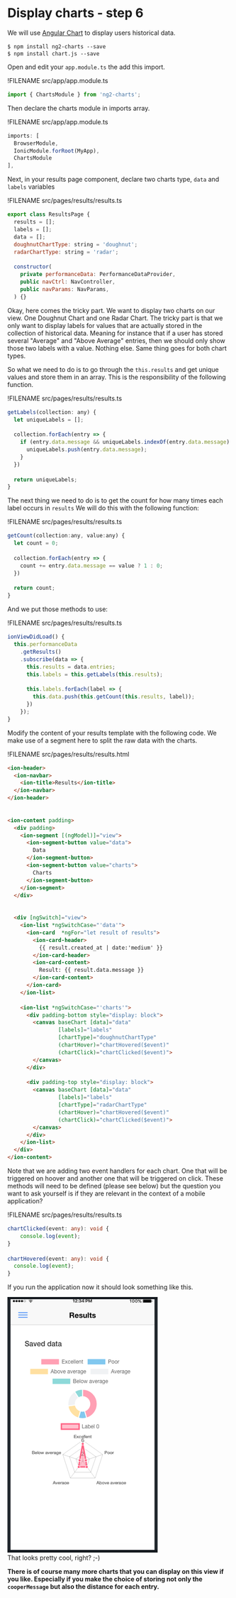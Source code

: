 # Display charts - step 6

We will use [Angular Chart](http://jtblin.github.io/angular-chart.js/) to display users historical data.

```
$ npm install ng2-charts --save
$ npm install chart.js --save
```

Open and edit your `app.module.ts` the add this import.

!FILENAME src/app/app.module.ts

```js
import { ChartsModule } from 'ng2-charts';
```

Then declare the charts module in imports array.

!FILENAME src/app/app.module.ts

```js
imports: [
  BrowserModule,
  IonicModule.forRoot(MyApp),
  ChartsModule
],
```

Next, in your results page component, declare two charts type, `data` and `labels` variables

!FILENAME src/pages/results/results.ts

```js
export class ResultsPage {
  results = [];
  labels = [];
  data = [];
  doughnutChartType: string = 'doughnut';
  radarChartType: string = 'radar';
  
  constructor(
    private performanceData: PerformanceDataProvider,
    public navCtrl: NavController,
    public navParams: NavParams,
  ) {}
```

Okay, here comes the tricky part. We want to display two charts on our view. One Doughnut Chart and one Radar Chart. The tricky part is that we only want to display labels for values that are actually stored in the collection of historical data. Meaning for instance that if a user has stored several "Average" and "Above Average" entries, then we should only show those two labels with a value. Nothing else. Same thing goes for both chart types.

So what we need to do is to go through the `this.results` and get unique values and store them in an array. This is the responsibility of the following function.

!FILENAME src/pages/results/results.ts

```js
getLabels(collection: any) {
  let uniqueLabels = [];
  
  collection.forEach(entry => {
    if (entry.data.message && uniqueLabels.indexOf(entry.data.message) === -1) {
      uniqueLabels.push(entry.data.message);
    }
  })
  
  return uniqueLabels;
}
```

The next thing we need to do is to get the count for how many times each label occurs in `results` We will do this with the following function:

!FILENAME src/pages/results/results.ts

```js
getCount(collection:any, value:any) {
  let count = 0;
  
  collection.forEach(entry => {
    count += entry.data.message == value ? 1 : 0;
  })
  
  return count;
}
```

And we put those methods to use:

!FILENAME src/pages/results/results.ts

```typescript
ionViewDidLoad() {
  this.performanceData
    .getResults()
    .subscribe(data => {
      this.results = data.entries;
      this.labels = this.getLabels(this.results);

      this.labels.forEach(label => {
        this.data.push(this.getCount(this.results, label));
      })
    });
}
```

Modify the content of your results template with the following code. We make use of a segment here to split the raw data with the charts. 

!FILENAME src/pages/results/results.html

```html
<ion-header>
  <ion-navbar>
    <ion-title>Results</ion-title>
  </ion-navbar>
</ion-header>


<ion-content padding>
  <div padding>
    <ion-segment [(ngModel)]="view">
      <ion-segment-button value="data">
        Data
      </ion-segment-button>
      <ion-segment-button value="charts">
        Charts
      </ion-segment-button>
    </ion-segment>
  </div>


  <div [ngSwitch]="view">
    <ion-list *ngSwitchCase="'data'">
      <ion-card  *ngFor="let result of results">
        <ion-card-header>
          {{ result.created_at | date:'medium' }}
        </ion-card-header>
        <ion-card-content>
          Result: {{ result.data.message }}
        </ion-card-content>
      </ion-card>
    </ion-list>

    <ion-list *ngSwitchCase="'charts'">
      <div padding-bottom style="display: block">
        <canvas baseChart [data]="data"
                [labels]="labels"
                [chartType]="doughnutChartType"
                (chartHover)="chartHovered($event)"
                (chartClick)="chartClicked($event)">
        </canvas>
      </div>

      <div padding-top style="display: block">
        <canvas baseChart [data]="data"
                [labels]="labels"
                [chartType]="radarChartType"
                (chartHover)="chartHovered($event)"
                (chartClick)="chartClicked($event)">
        </canvas>
      </div>
    </ion-list>
  </div>
</ion-content>
```

Note that we are adding two event handlers for each chart. One that will be triggered on hoover and another one that will be triggered on click. These methods will need to be defined \(please see below\) but the question you want to ask yourself is if they are relevant in the context of a mobile application?

!FILENAME src/pages/results/results.ts

```typescript
chartClicked(event: any): void {
    console.log(event);
}

chartHovered(event: any): void {
  console.log(event);
}
```

If you run the application now it should look something like this.

![](/assets/ng2_ionic_charts.png)  
That looks pretty cool, right? ;-\)

**There is of course many more charts that you can display on this view if you like. Especially if you make the choice of storing not only the **`cooperMessage`** but also the distance for each entry.**

